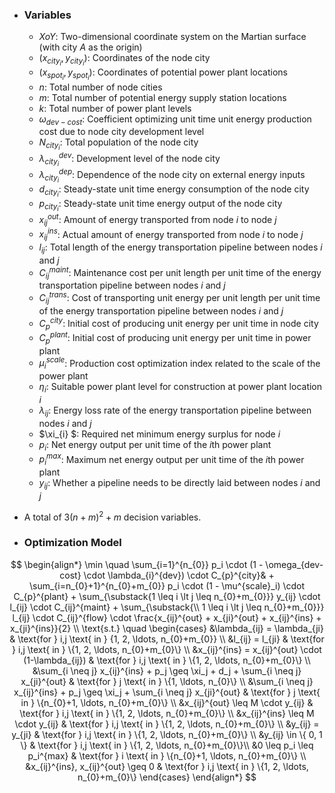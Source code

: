 

- ### **Variables** 
  - $XoY$: Two-dimensional coordinate system on the Martian surface (with city $A$ as the origin)
  - $(x_{city_{i}},y_{city_{i}})$: Coordinates of the node city
  - $(x_{spot_{i}},y_{spot_{i}})$: Coordinates of potential power plant locations
  - $n$: Total number of node cities
  - $m$: Total number of potential energy supply station locations
  - $k$: Total number of power plant levels
  - $\omega_{dev-cost}$: Coefficient optimizing unit time unit energy production cost due to node city development level
  - $N_{city_{i}}$: Total population of the node city
  - $\lambda_{city_{i}}^{dev}$: Development level of the node city
  - $\lambda_{city_{i}}^{dep}$: Dependence of the node city on external energy inputs
  - $d_{city_{i}}$: Steady-state unit time energy consumption of the node city
  - $p_{city_{i}}$: Steady-state unit time energy output of the node city
  - $x^{out}_{ij}$: Amount of energy transported from node $i$ to node $j$
  - $x^{ins}_{ij}$: Actual amount of energy transported from node $i$ to node $j$
  - $l_{ij}$: Total length of the energy transportation pipeline between nodes $i$ and $j$
  - $C^{maint}_{ij}$: Maintenance cost per unit length per unit time of the energy transportation pipeline between nodes $i$ and $j$
  - $C^{trans}_{ij}$: Cost of transporting unit energy per unit length per unit time of the energy transportation pipeline between nodes $i$ and $j$
  - $C_{p}^{city}$: Initial cost of producing unit energy per unit time in node city
  - $C_{p}^{plant}$: Initial cost of producing unit energy per unit time in power plant
  - $\mu^{scale}_i$: Production cost optimization index related to the scale of the power plant 
  - $\eta_{i}$: Suitable power plant level for construction at power plant location $i$
  - $\lambda_{ij}$: Energy loss rate of the energy transportation pipeline between nodes $i$ and $j$
  - $\xi_{i} $: Required net minimum energy surplus for node $i$
  - $p_{i}$: Net energy output per unit time of the $i$th power plant
  - $p_{i}^{max}$: Maximum net energy output per unit time of the $i$th power plant
  - $y_{ij}$: Whether a pipeline needs to be directly laid between nodes $i$ and $j$
- A total of $3(n+m)^2+m$ decision variables.


- ### **Optimization Model**
$$ \begin{align*}
\min \quad \sum_{i=1}^{n_{0}} p_i \cdot (1 - \omega_{dev-cost} \cdot \lambda_{i}^{dev}) \cdot C_{p}^{city}&  + \sum_{i=n_{0}+1}^{n_{0}+m_{0}} p_i \cdot 
(1 - \mu^{scale}_i) \cdot C_{p}^{plant} + \sum_{\substack{1 \leq i \lt j \leq n_{0}+m_{0}}} y_{ij} \cdot l_{ij} \cdot C_{ij}^{maint} + \sum_{\substack{\\ 1 \leq i \lt j \leq n_{0}+m_{0}}} l_{ij} \cdot C_{ij}^{flow} \cdot \frac{x_{ij}^{out} + x_{ji}^{out} + x_{ij}^{ins} + x_{ji}^{ins}}{2} \\
\text{s.t.} \quad \begin{cases}
&\lambda_{ij} = \lambda_{ji} & \text{for } i,j \text{ in } {1, 2, \ldots, n_{0}+m_{0}} \\
&l_{ij} = l_{ji} & \text{for } i,j \text{ in } \{1, 2, \ldots, n_{0}+m_{0}\} \\
&x_{ij}^{ins} = x_{ij}^{out} \cdot (1-\lambda_{ij}) & \text{for } i,j \text{ in } \{1, 2, \ldots, n_{0}+m_{0}\} \\
&\sum_{i \neq j} x_{ij}^{ins} + p_j \geq \xi_j + d_j + \sum_{i \neq j} x_{ji}^{out} & \text{for } j \text{ in } \{1, \ldots, n_{0}\} \\
&\sum_{i \neq j} x_{ij}^{ins} + p_j \geq \xi_j + \sum_{i \neq j} x_{ji}^{out} & \text{for } j \text{ in } \{n_{0}+1, \ldots, n_{0}+m_{0}\} \\
&x_{ij}^{out} \leq M \cdot y_{ij} & \text{for } i,j \text{ in } \{1, 2, \ldots, n_{0}+m_{0}\} \\
&x_{ij}^{ins} \leq M \cdot y_{ij} & \text{for } i,j \text{ in } \{1, 2, \ldots, n_{0}+m_{0}\} \\
&y_{ij} = y_{ji} & \text{for } i,j \text{ in } \{1, 2, \ldots, n_{0}+m_{0}\} \\
&y_{ij} \in \{ 0, 1 \} & \text{for } i,j \text{ in } \{1, 2, \ldots, n_{0}+m_{0}\}\\
&0 \leq p_i \leq p_i^{max} & \text{for } i \text{ in } \{n_{0}+1, \ldots, n_{0}+m_{0}\} \\
&x_{ij}^{ins}, x_{ij}^{out} \geq 0 & \text{for } i,j \text{ in } \{1, 2, \ldots, n_{0}+m_{0}\}
\end{cases}
\end{align*} $$



